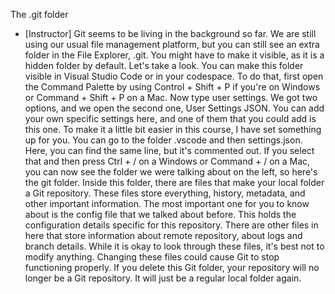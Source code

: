 The .git folder
- [Instructor] Git seems to be living in the background so far. We are still using our usual file management platform, but you can still see an extra folder in the File Explorer, .git. You might have to make it visible, as it is a hidden folder by default. Let's take a look. You can make this folder visible in Visual Studio Code or in your codespace. To do that, first open the Command Palette by using Control + Shift + P if you're on Windows or Command + Shift + P on a Mac. Now type user settings. We got two options, and we open the second one, User Settings JSON. You can add your own specific settings here, and one of them that you could add is this one. To make it a little bit easier in this course, I have set something up for you. You can go to the folder .vscode and then settings.json. Here, you can find the same line, but it's commented out. If you select that and then press Ctrl + / on a Windows or Command + / on a Mac, you can now see the folder we were talking about on the left, so here's the git folder. Inside this folder, there are files that make your local folder a Git repository. These files store everything, history, metadata, and other important information. The most important one for you to know about is the config file that we talked about before. This holds the configuration details specific for this repository. There are other files in here that store information about remote repository, about logs and branch details. While it is okay to look through these files, it's best not to modify anything. Changing these files could cause Git to stop functioning properly. If you delete this Git folder, your repository will no longer be a Git repository. It will just be a regular local folder again.